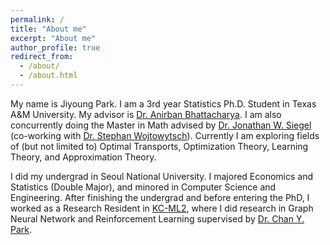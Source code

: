```yaml
---
permalink: /
title: "About me"
excerpt: "About me"
author_profile: true
redirect_from: 
  - /about/
  - /about.html
---
```


My name is Jiyoung Park. I am a 3rd year Statistics Ph.D. Student in Texas A&M University. My advisor is [Dr. Anirban Bhattacharya](https://sites.google.com/view/anirban-bhattacharya-tamu/). I am also concurrently doing the Master in Math advised by [Dr. Jonathan W. Siegel](https://jwsiegel2510.github.io/) (co-working with [Dr. Stephan Wojtowytsch](https://www.swojtowytsch.com/)). Currently I am exploring fields of (but not limited to) Optimal Transports, Optimization Theory, Learning Theory, and Approximation Theory. 

I did my undergrad in Seoul National University. I majored Economics and Statistics (Double Major), and minored in Computer Science and Engineering. After finishing the undergrad and before entering the PhD, I worked as a Research Resident in [KC-ML2](https://www.kc-ml2.com/), where I did research in Graph Neural Network and Reinforcement Learning supervised by [Dr. Chan Y. Park](https://www.linkedin.com/in/chan-youn-park/). 
